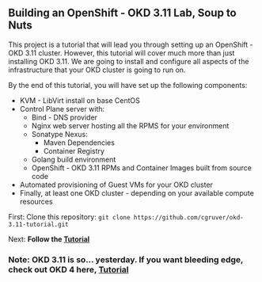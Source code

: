 ## Building an OpenShift - OKD 3.11 Lab, Soup to Nuts

This project is a tutorial that will lead you through setting up an OpenShift - OKD 3.11 cluster.  However, this tutorial will cover much more than just installing OKD 3.11.  We are going to install and configure all aspects of the infrastructure that your OKD cluster is going to run on.

By the end of this tutorial, you will have set up the following components:

* KVM - LibVirt install on base CentOS
* Control Plane server with:
    * Bind - DNS provider
    * Nginx web server hosting all the RPMS for your environment
    * Sonatype Nexus:
        * Maven Dependencies
        * Container Registry
     * Golang build environment
     * OpenShift - OKD 3.11 RPMs and Container Images built from source code
* Automated provisioning of Guest VMs for your OKD cluster
* Finally, at least one OKD cluster - depending on your available compute resources

First: Clone this repository: `git clone https://github.com/cgruver/okd-3.11-tutorial.git`  

Next: __Follow the [Tutorial](https://cgruver.github.io/okd-3.11-install-tutorial/)__

### Note: OKD 3.11 is so... yesterday.  If you want bleeding edge, check out OKD 4 here, [Tutorial](https://cgruver.github.io/okd4-upi-lab-setup/)

